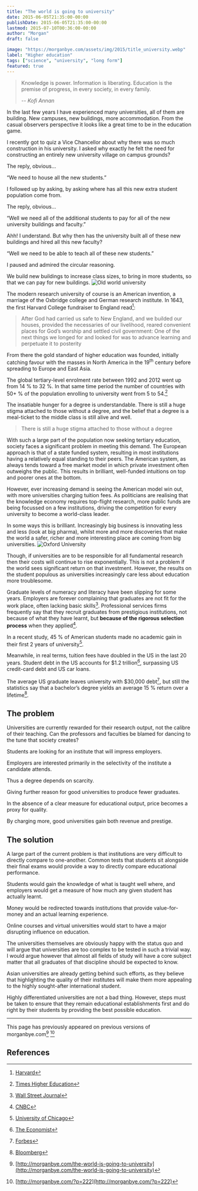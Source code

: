 ```yaml
---
title: "The world is going to university"
date: 2015-06-05T21:35:00-00:00
publishDate: 2015-06-05T21:35:00-00:00
lastmod: 2015-07-10T00:36:00-00:00
author: "Morgan"
draft: false

image: "https://morganbye.com/assets/img/2015/title_university.webp"
label: "Higher education"
tags: ["science", "university", "long form"]
featured: true
---
```


> Knowledge is power. Information is liberating. Education is the premise of progress, in every society, in every family.
>
> -- _Kofi Annan_

In the last few years I have experienced many universities, all of them are building. New campuses, new buildings, more accommodation. From the casual observers perspective it looks like a great time to be in the education game.

I recently got to quiz a Vice Chancellor about why there was so much construction in his university. I asked why exactly he felt the need for constructing an entirely new university village on campus grounds?

The reply, obvious…

“We need to house all the new students.”

I followed up by asking, by asking where has all this new extra student population come from.

The reply, obvious…

“Well we need all of the additional students to pay for all of the new university buildings and faculty.”

Ahh! I understand. But why then has the university built all of these new buildings and hired all this new faculty?

“Well we need to be able to teach all of these new students.”

I paused and admired the circular reasoning.

We build new buildings to increase class sizes, to bring in more students, so that we can pay for new buildings.
![Old world university](http://morganbye.com/assets/img/2015/university_cambridge.webp)

The modern research university of course is an American invention, a marriage of the Oxbridge college and German research institute. In 1643, the first Harvard College fundraiser to England read[^1]:

> After God had carried us safe to New England, and we builded our houses, provided the necessaries of our livelihood, reared convenient places for God’s worship and settled civil government: One of the next things we longed for and looked for was to advance learning and perpetuate it to posterity

From there the gold standard of higher education was founded, initially catching favour with the masses in North America in the 19<sup>th</sup> century before spreading to Europe and East Asia.

The global tertiary-level enrolment rate between 1992 and 2012 went up from 14 % to 32 %. In that same time period the number of countries with  50+ % of the population enrolling to university went from 5 to 54.[^2]

The insatiable hunger for a degree is understandable. There is still a huge stigma attached to those without a degree, and the belief that a degree is a meal-ticket to the middle class is still alive and well.

> There is still a huge stigma attached to those without a degree

With such a large part of the population now seeking tertiary education, society faces a significant problem in meeting this demand. The European approach is that of a state funded system, resulting in most institutions having a relatively equal standing to their peers. The American system, as always tends toward a free market model in which private investment often outweighs the public. This results in brilliant, well-funded intuitions on top and poorer ones at the bottom.

However, ever increasing demand is seeing the American model win out, with more universities charging tuition fees. As politicians are realising that the knowledge economy requires top-flight research, more public funds are being focussed on a few institutions, driving the competition for every university to become a world-class leader.

In some ways this is brilliant. Increasingly big business is innovating less and less (look at big pharma), whilst more and more discoveries that make the world a safer, richer and more interesting place are coming from big universities.
![Oxford University](http://morganbye.com/assets/img/2015/university_oxford.webp)

Though, if universities are to be responsible for all fundamental research then their costs will continue to rise exponentially. This is not a problem if the world sees significant return on that investment. However, the results on the student populous as universities increasingly care less about education more troublesome.

Graduate levels of numeracy and literacy have been slipping for some years. Employers are forever complaining that graduates are not fit for the work place, often lacking basic skills[^3]. Professional services firms frequently say that they recruit graduates from prestigious institutions, not because of what they have learnt, but <strong>because of the rigorous selection process</strong> when they applied[^4].

In a recent study, 45 % of American students made no academic gain in their first 2 years of university[^5].

Meanwhile, in real terms, tuition fees have doubled in the US in the last 20 years. Student debt in the US accounts for $1.2 trillion[^6], surpassing US credit-card debt and US car loans.

The average US graduate leaves university with $30,000 debt[^7], but still the statistics say that a bachelor’s degree yields an average 15 % return over a lifetime[^8].

## The problem

Universities are currently rewarded for their research output, not the calibre of their teaching. Can the professors and faculties be blamed for dancing to the tune that society creates?

Students are looking for an institute that will impress employers.

Employers are interested primarily in the selectivity of the institute a candidate attends.

Thus a degree depends on scarcity.

Giving further reason for good universities to produce fewer graduates.

In the absence of a clear measure for educational output, price becomes a proxy for quality.

By charging more, good universities gain both revenue and prestige.

## The solution

A large part of the current problem is that institutions are very difficult to directly compare to one-another. Common tests that students sit alongside their final exams would provide a way to directly compare educational performance.

Students would gain the knowledge of what is taught well where, and employers would get a measure of how much any given student has actually learnt.

Money would be redirected towards institutions that provide value-for-money and an actual learning experience.

Online courses and virtual universities would start to have a major disrupting influence on education.

The universities themselves are obviously happy with the status quo and will argue that universities are too complex to be tested in such a trivial way. I would argue however that almost all fields of study will have a core subject matter that all graduates of that discipline should be expected to know.

Asian universities are already getting behind such efforts, as they believe that highlighting the quality of their institutes will make them more appealing to the highly sought-after international student.

Highly differentiated universities are not a bad thing. However, steps must be taken to ensure that they remain educational establishments first and do right by their students by providing the best possible education.

----
This page has previously appeared on previous versions of morganbye.com[^9] [^10]


## References

[^1]: [Harvard](http://hds.harvard.edu/about/history-and-mission)
[^2]: [Times Higher Education](https://www.timeshighereducation.co.uk/news/global-participation-rates-to-continue-rising-says-report/2017656.article)
[^3]: [Wall Street Journal](http://www.wsj.com/articles/SB10001424052702304561004579135253438812772)
[^4]: [CNBC](http://www.cnbc.com/id/41354100)
[^5]: [University of Chicago](http://www.press.uchicago.edu/ucp/books/book/chicago/A/bo10327226.html)
[^6]: [The Economist](http://www.economist.com/news/briefing/21605899-staid-higher-education-business-about-experience-welcome-earthquake-digital)
[^7]: [Forbes](http://www.forbes.com/sites/laurashin/2014/11/17/average-student-loan-debt-rises-tops-30000-in-6-states/)
[^8]: [Bloomberg](http://www.bloomberg.com/bw/articles/2014-06-25/engineering-math-and-health-majors-get-the-best-return-on-investment-for-college-degrees)
[^9]: [http://morganbye.com/the-world-is-going-to-university](http://morganbye.com/the-world-is-going-to-university)
[^10]: [http://morganbye.com/?p=222](http://morganbye.com/?p=222)
